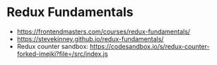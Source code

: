 # Redux Fundamentals

* <https://frontendmasters.com/courses/redux-fundamentals/>
* <https://stevekinney.github.io/redux-fundamentals/>
* Redux counter sandbox: <https://codesandbox.io/s/redux-counter-forked-imejki?file=/src/index.js>
